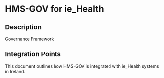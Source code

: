 # HMS-GOV for ie_Health

## Description

Governance Framework

## Integration Points

This document outlines how HMS-GOV is integrated with ie_Health systems in Ireland.
